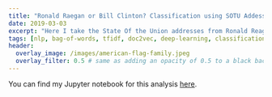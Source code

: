 ```yaml
---
title: "Ronald Raegan or Bill Clinton? Classification using SOTU Addesses"
date: 2019-03-03
excerpt: "Here I take the State Of the Union addresses from Ronald Reagan (1981-1988) and Bill Clinton (1993-2000), split into sentences, tokenize (lemmatize) each sentence and use bag-of-words, tf-idf and doc2vec representations to classify the text."
tags: [nlp, bag-of-words, tfidf, doc2vec, deep-learning, classification]
header:
  overlay_image: /images/american-flag-family.jpeg
  overlay_filter: 0.5 # same as adding an opacity of 0.5 to a black background
---
```


You can find my Jupyter notebook for this analysis [here](https://github.com/mkm29/DataScience/blob/master/thinkful/unit/4/4/4.4.5%20Challenge%20-%20Build%20your%20own%20model.ipynb).